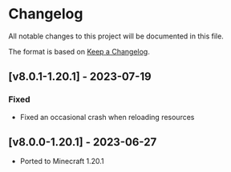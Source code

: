 # Changelog
All notable changes to this project will be documented in this file.

The format is based on [Keep a Changelog].

## [v8.0.1-1.20.1] - 2023-07-19
### Fixed
- Fixed an occasional crash when reloading resources

## [v8.0.0-1.20.1] - 2023-06-27
- Ported to Minecraft 1.20.1

[Keep a Changelog]: https://keepachangelog.com/en/1.0.0/

